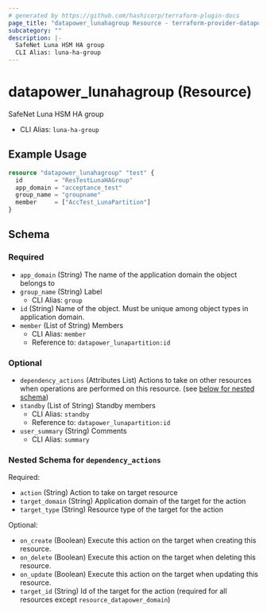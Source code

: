 ```yaml
---
# generated by https://github.com/hashicorp/terraform-plugin-docs
page_title: "datapower_lunahagroup Resource - terraform-provider-datapower"
subcategory: ""
description: |-
  SafeNet Luna HSM HA group
  CLI Alias: luna-ha-group
---
```


# datapower_lunahagroup (Resource)

SafeNet Luna HSM HA group
  - CLI Alias: `luna-ha-group`

## Example Usage

```terraform
resource "datapower_lunahagroup" "test" {
  id         = "ResTestLunaHAGroup"
  app_domain = "acceptance_test"
  group_name = "groupname"
  member     = ["AccTest_LunaPartition"]
}
```

<!-- schema generated by tfplugindocs -->
## Schema

### Required

- `app_domain` (String) The name of the application domain the object belongs to
- `group_name` (String) Label
  - CLI Alias: `group`
- `id` (String) Name of the object. Must be unique among object types in application domain.
- `member` (List of String) Members
  - CLI Alias: `member`
  - Reference to: `datapower_lunapartition:id`

### Optional

- `dependency_actions` (Attributes List) Actions to take on other resources when operations are performed on this resource. (see [below for nested schema](#nestedatt--dependency_actions))
- `standby` (List of String) Standby members
  - CLI Alias: `standby`
  - Reference to: `datapower_lunapartition:id`
- `user_summary` (String) Comments
  - CLI Alias: `summary`

<a id="nestedatt--dependency_actions"></a>
### Nested Schema for `dependency_actions`

Required:

- `action` (String) Action to take on target resource
- `target_domain` (String) Application domain of the target for the action
- `target_type` (String) Resource type of the target for the action

Optional:

- `on_create` (Boolean) Execute this action on the target when creating this resource.
- `on_delete` (Boolean) Execute this action on the target when deleting this resource.
- `on_update` (Boolean) Execute this action on the target when updating this resource.
- `target_id` (String) Id of the target for the action (required for all resources except `resource_datapower_domain`)
